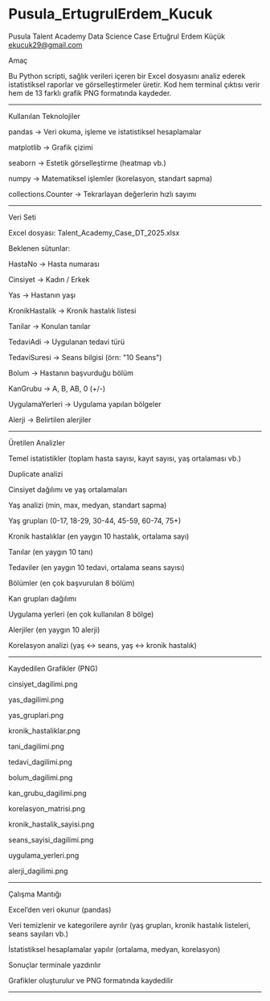 # Pusula_ErtugrulErdem_Kucuk
 Pusula Talent Academy Data Science Case
Ertuğrul Erdem Küçük
ekucuk29@gmail.com

Amaç

Bu Python scripti, sağlık verileri içeren bir Excel dosyasını analiz ederek istatistiksel raporlar ve görselleştirmeler üretir.
Kod hem terminal çıktısı verir hem de 13 farklı grafik PNG formatında kaydeder.

----------------------------------------------------------------------------------------------------------------------------------------

Kullanılan Teknolojiler

pandas → Veri okuma, işleme ve istatistiksel hesaplamalar

matplotlib → Grafik çizimi

seaborn → Estetik görselleştirme (heatmap vb.)

numpy → Matematiksel işlemler (korelasyon, standart sapma)

collections.Counter → Tekrarlayan değerlerin hızlı sayımı

----------------------------------------------------------------------------------------------------------------------------------------

Veri Seti

Excel dosyası: Talent_Academy_Case_DT_2025.xlsx

Beklenen sütunlar:

HastaNo → Hasta numarası

Cinsiyet → Kadın / Erkek

Yas → Hastanın yaşı

KronikHastalik → Kronik hastalık listesi

Tanilar → Konulan tanılar

TedaviAdi → Uygulanan tedavi türü

TedaviSuresi → Seans bilgisi (örn: "10 Seans")

Bolum → Hastanın başvurduğu bölüm

KanGrubu → A, B, AB, 0 (+/-)

UygulamaYerleri → Uygulama yapılan bölgeler

Alerji → Belirtilen alerjiler

----------------------------------------------------------------------------------------------------------------------------------------

Üretilen Analizler

Temel istatistikler (toplam hasta sayısı, kayıt sayısı, yaş ortalaması vb.)

Duplicate analizi

Cinsiyet dağılımı ve yaş ortalamaları

Yaş analizi (min, max, medyan, standart sapma)

Yaş grupları (0-17, 18-29, 30-44, 45-59, 60-74, 75+)

Kronik hastalıklar (en yaygın 10 hastalık, ortalama sayı)

Tanılar (en yaygın 10 tanı)

Tedaviler (en yaygın 10 tedavi, ortalama seans sayısı)


Bölümler (en çok başvurulan 8 bölüm)

Kan grupları dağılımı

Uygulama yerleri (en çok kullanılan 8 bölge)

Alerjiler (en yaygın 10 alerji)

Korelasyon analizi (yaş ↔ seans, yaş ↔ kronik hastalık)

----------------------------------------------------------------------------------------------------------------------------------------

Kaydedilen Grafikler (PNG)


cinsiyet_dagilimi.png

yas_dagilimi.png

yas_gruplari.png

kronik_hastaliklar.png

tani_dagilimi.png


tedavi_dagilimi.png

bolum_dagilimi.png

kan_grubu_dagilimi.png

korelasyon_matrisi.png

kronik_hastalik_sayisi.png

seans_sayisi_dagilimi.png

uygulama_yerleri.png

alerji_dagilimi.png

----------------------------------------------------------------------------------------------------------------------------------------

Çalışma Mantığı

Excel’den veri okunur (pandas)

Veri temizlenir ve kategorilere ayrılır (yaş grupları, kronik hastalık listeleri, seans sayıları vb.)

İstatistiksel hesaplamalar yapılır (ortalama, medyan, korelasyon)

Sonuçlar terminale yazdırılır

Grafikler oluşturulur ve PNG formatında kaydedilir

----------------------------------------------------------------------------------------------------------------------------------------
